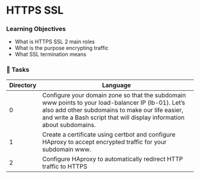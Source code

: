 # HTTPS SSL

### Learning Objectives
- What is HTTPS SSL 2 main roles
- What is the purpose encrypting traffic
- What SSL termination means

### :file_folder: Tasks
Directory | Language
----- | -----
0 | Configure your domain zone so that the subdomain www points to your load-balancer IP (lb-01). Let’s also add other subdomains to make our life easier, and write a Bash script that will display information about subdomains.
1 | Create a certificate using certbot and configure HAproxy to accept encrypted traffic for your subdomain www.
2 |  Configure HAproxy to automatically redirect HTTP traffic to HTTPS
